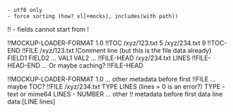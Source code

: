 

    - utf8 only
    - force sorting (how? xl[+mocks], includes(with path))

!! - fields cannot start from !

!!MOCKUP-LOADER-FORMAT 1.0
!!TOC
/xyz/123.txt 5
/xyz/234.txt 9
!!TOC-END
!!FILE /xyz/123.txt
!Comment line (but this is the file data already)
FIELD1 FIELD2 ...
VAL1 VAL2 ...
!!FILE-HEAD /xyz/234.txt LINES
!!FILE-HEAD-END
...
Or maybe caching? !!FILE-HEAD

!!MOCKUP-LOADER-FORMAT 1.0
... other metadata before first !!FILE
... maybe TOC?
!!FILE /xyz/234.txt TYPE LINES (lines = 0 is an error?)
  TYPE - text or mime64
  LINES - NUMBER
... other !! metadata before first data line
data:[LINE lines]
